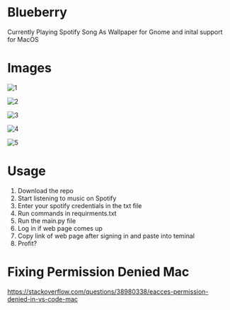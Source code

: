 # Blueberry
 Currently Playing Spotify Song As Wallpaper for Gnome and inital support for MacOS
 
 


# Images 

![1](https://user-images.githubusercontent.com/30321729/145736816-33fa7ca4-7e9c-4299-9ea2-dbfe0acc78ab.png)

![2](https://user-images.githubusercontent.com/30321729/145736819-589ab479-38f9-4b61-9be9-61a02567dab4.png)

![3](https://user-images.githubusercontent.com/30321729/145736824-894d5452-89af-444f-b3f6-53925f9b4dce.png)


![4](https://user-images.githubusercontent.com/30321729/145736827-44439bc5-7ecc-4113-beda-442b0f210639.png)


![5](https://user-images.githubusercontent.com/30321729/145736829-f9a9aaed-2c9f-41aa-b490-2e77ee76b114.png)



# Usage

1. Download the repo 
2. Start listening to music on Spotify
3. Enter your spotify credentials in the txt file
4. Run commands in requirments.txt
5. Run the main.py file
6. Log in if web page comes up
7. Copy link of web page after signing in and paste into teminal
8. Profit?

# Fixing Permission Denied Mac

https://stackoverflow.com/questions/38980338/eacces-permission-denied-in-vs-code-mac